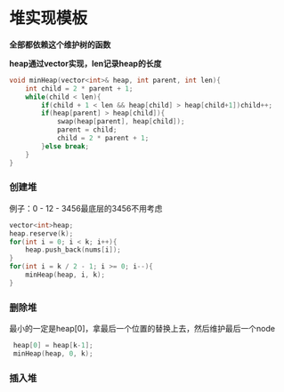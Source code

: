 # 堆实现模板

**全部都依赖这个维护树的函数**

**heap通过vector实现，len记录heap的长度**

```cpp
void minHeap(vector<int>& heap, int parent, int len){
    int child = 2 * parent + 1;
    while(child < len){
        if(child + 1 < len && heap[child] > heap[child+1])child++;
        if(heap[parent] > heap[child]){
            swap(heap[parent], heap[child]);
            parent = child;
            child = 2 * parent + 1;
        }else break;
    }
}
```

### 创建堆

例子：0 - 12 - 3456最底层的3456不用考虑

```cpp
vector<int>heap;
heap.reserve(k);
for(int i = 0; i < k; i++){
    heap.push_back(nums[i]);
}
for(int i = k / 2 - 1; i >= 0; i--){ 
    minHeap(heap, i, k);
}
```

### 删除堆

最小的一定是heap\[0\]，拿最后一个位置的替换上去，然后维护最后一个node

```cpp
 heap[0] = heap[k-1];
 minHeap(heap, 0, k);
```

### 插入堆

```cpp

```





